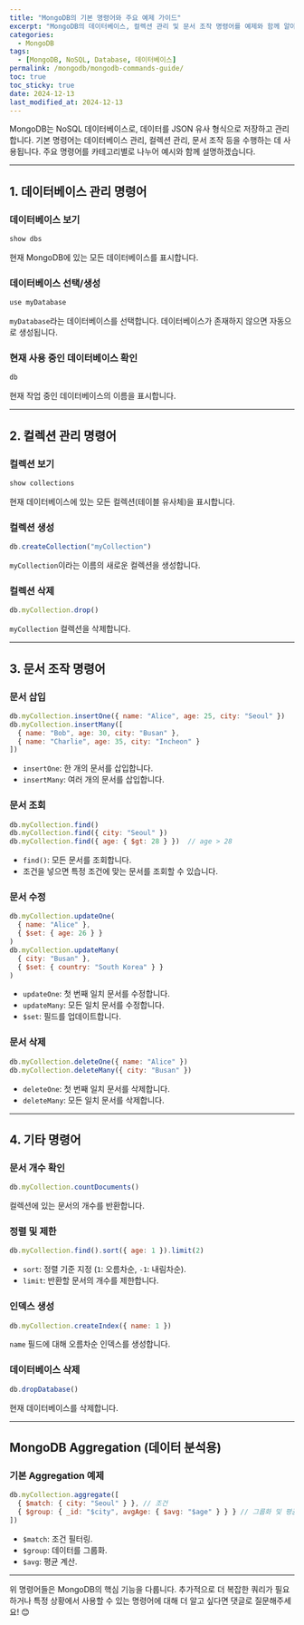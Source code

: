 ```yaml
---
title: "MongoDB의 기본 명령어와 주요 예제 가이드"
excerpt: "MongoDB의 데이터베이스, 컬렉션 관리 및 문서 조작 명령어를 예제와 함께 알아보고, NoSQL 데이터베이스의 활용법을 이해합니다."
categories:
  - MongoDB
tags:
  - [MongoDB, NoSQL, Database, 데이터베이스]
permalink: /mongodb/mongodb-commands-guide/
toc: true
toc_sticky: true
date: 2024-12-13
last_modified_at: 2024-12-13
---
```


MongoDB는 NoSQL 데이터베이스로, 데이터를 JSON 유사 형식으로 저장하고 관리합니다. 기본 명령어는 데이터베이스 관리, 컬렉션 관리, 문서 조작 등을 수행하는 데 사용됩니다. 주요 명령어를 카테고리별로 나누어 예시와 함께 설명하겠습니다.

---

## 1. 데이터베이스 관리 명령어

### 데이터베이스 보기

```bash
show dbs
```

현재 MongoDB에 있는 모든 데이터베이스를 표시합니다.

### 데이터베이스 선택/생성

```javascript
use myDatabase
```

`myDatabase`라는 데이터베이스를 선택합니다. 데이터베이스가 존재하지 않으면 자동으로 생성됩니다.

### 현재 사용 중인 데이터베이스 확인

```javascript
db
```

현재 작업 중인 데이터베이스의 이름을 표시합니다.

---

## 2. 컬렉션 관리 명령어

### 컬렉션 보기

```javascript
show collections
```

현재 데이터베이스에 있는 모든 컬렉션(테이블 유사체)을 표시합니다.

### 컬렉션 생성

```javascript
db.createCollection("myCollection")
```

`myCollection`이라는 이름의 새로운 컬렉션을 생성합니다.

### 컬렉션 삭제

```javascript
db.myCollection.drop()
```

`myCollection` 컬렉션을 삭제합니다.

---

## 3. 문서 조작 명령어

### 문서 삽입

```javascript
db.myCollection.insertOne({ name: "Alice", age: 25, city: "Seoul" })
db.myCollection.insertMany([
  { name: "Bob", age: 30, city: "Busan" },
  { name: "Charlie", age: 35, city: "Incheon" }
])
```

- `insertOne`: 한 개의 문서를 삽입합니다.
- `insertMany`: 여러 개의 문서를 삽입합니다.

### 문서 조회

```javascript
db.myCollection.find()
db.myCollection.find({ city: "Seoul" })
db.myCollection.find({ age: { $gt: 28 } })  // age > 28
```

- `find()`: 모든 문서를 조회합니다.
- 조건을 넣으면 특정 조건에 맞는 문서를 조회할 수 있습니다.

### 문서 수정

```javascript
db.myCollection.updateOne(
  { name: "Alice" },
  { $set: { age: 26 } }
)
db.myCollection.updateMany(
  { city: "Busan" },
  { $set: { country: "South Korea" } }
)
```

- `updateOne`: 첫 번째 일치 문서를 수정합니다.
- `updateMany`: 모든 일치 문서를 수정합니다.
- `$set`: 필드를 업데이트합니다.

### 문서 삭제

```javascript
db.myCollection.deleteOne({ name: "Alice" })
db.myCollection.deleteMany({ city: "Busan" })
```

- `deleteOne`: 첫 번째 일치 문서를 삭제합니다.
- `deleteMany`: 모든 일치 문서를 삭제합니다.

---

## 4. 기타 명령어

### 문서 개수 확인

```javascript
db.myCollection.countDocuments()
```

컬렉션에 있는 문서의 개수를 반환합니다.

### 정렬 및 제한

```javascript
db.myCollection.find().sort({ age: 1 }).limit(2)
```

- `sort`: 정렬 기준 지정 (`1`: 오름차순, `-1`: 내림차순).
- `limit`: 반환할 문서의 개수를 제한합니다.

### 인덱스 생성

```javascript
db.myCollection.createIndex({ name: 1 })
```

`name` 필드에 대해 오름차순 인덱스를 생성합니다.

### 데이터베이스 삭제

```javascript
db.dropDatabase()
```

현재 데이터베이스를 삭제합니다.

---

## MongoDB Aggregation (데이터 분석용)

### 기본 Aggregation 예제

```javascript
db.myCollection.aggregate([
  { $match: { city: "Seoul" } }, // 조건
  { $group: { _id: "$city", avgAge: { $avg: "$age" } } } // 그룹화 및 평균 계산
])
```

- `$match`: 조건 필터링.
- `$group`: 데이터를 그룹화.
- `$avg`: 평균 계산.

---

위 명령어들은 MongoDB의 핵심 기능을 다룹니다. 추가적으로 더 복잡한 쿼리가 필요하거나 특정 상황에서 사용할 수 있는 명령어에 대해 더 알고 싶다면 댓글로 질문해주세요! 😊

